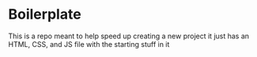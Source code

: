 # Boilerplate

This is a repo meant to help speed up creating a new project
it just has an HTML, CSS, and JS file with the starting stuff in it
